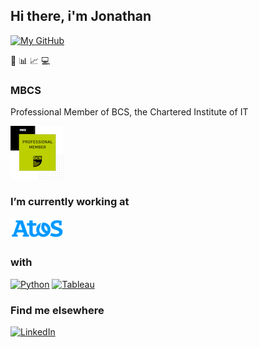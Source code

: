 ## Hi there, i'm Jonathan 

[![My GitHub](https://img.shields.io/badge/-JonathanHedley-%23181717?style=flat-square&logo=github)](https://github.com/jonathan-hedley)

💾 📊 📈 💻 

### MBCS

Professional Member of BCS, the Chartered Institute of IT

[![BSC Logo](images/pin-professional.jpg "BSC Logo")](https://www.bcs.org)

### I’m currently working at

[![Atos logo](images/atos-blue-logo.png "Atos")](https://atos.net/en/portfolio/derive-value-from-data-by-building-a-modern-data-driven-enterprise)

### with

<!-- <a href="https://www.python.org">
    <img src="https://raw.githubusercontent.com/jonathan-hedley/jonathan-hedley/main/images/python.png" alt="python" style="vertical-align:top; margin:4px">
</a> -->

[![Python](https://img.shields.io/badge/Python-3670A0?style=flat&logo=python&logoColor=ffdd54)](https://www.python.org) [![Tableau](https://img.shields.io/badge/Tableau-000?style=flat&logo=Tableau)](https://www.tableau.com)

### Find me elsewhere

<!-- <a href="https://www.linkedin.com/in/jonathan-hedley">
    <img src="https://raw.githubusercontent.com/jonathan-hedley/jonathan-hedley/main/images/linkedin.png" alt="linkedin" style="vertical-align:top; margin:4px">
</a> -->

[![LinkedIn](https://img.shields.io/badge/Linkedin-%230077B5.svg?style=flat&logo=linkedin&logoColor=white)](https://www.linkedin.com/in/jonathan-hedley)
